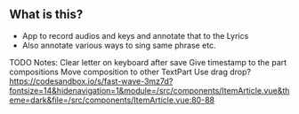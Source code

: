 ## What is this?
- App to record audios and keys and annotate that to the Lyrics
- Also annotate various ways to sing same phrase etc.

TODO Notes:
Clear letter on keyboard after save
Give timestamp to the part compositions
Move composition to other TextPart 
    Use drag drop? https://codesandbox.io/s/fast-wave-3mz7d?fontsize=14&hidenavigation=1&module=/src/components/ItemArticle.vue&theme=dark&file=/src/components/ItemArticle.vue:80-88

    